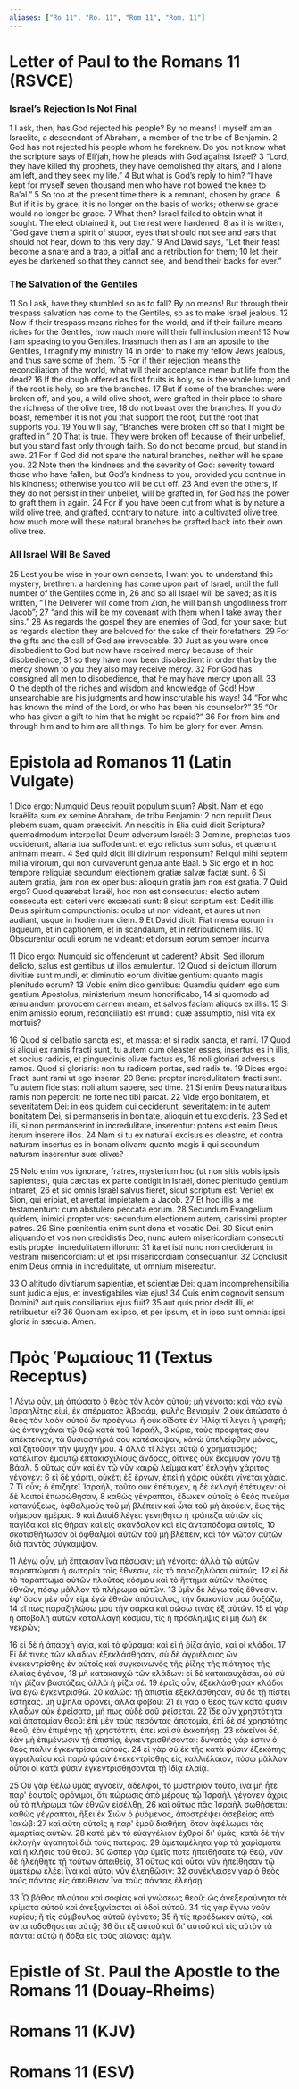 ```yaml
---
aliases: ["Ro 11", "Ro. 11", "Rom 11", "Rom. 11"]
---
```



# Letter of Paul to the Romans 11 (RSVCE)

### Israel’s Rejection Is Not Final
1 I ask, then, has God rejected his people? By no means! I myself am an Israelite, a descendant of Abraham, a member of the tribe of Benjamin.
2 God has not rejected his people whom he foreknew. Do you not know what the scripture says of Eliʹjah, how he pleads with God against Israel?
3 “Lord, they have killed thy prophets, they have demolished thy altars, and I alone am left, and they seek my life.”
4 But what is God’s reply to him? “I have kept for myself seven thousand men who have not bowed the knee to Baʹal.”
5 So too at the present time there is a remnant, chosen by grace.
6 But if it is by grace, it is no longer on the basis of works; otherwise grace would no longer be grace.
7 What then? Israel failed to obtain what it sought. The elect obtained it, but the rest were hardened,
8 as it is written, “God gave them a spirit of stupor, eyes that should not see and ears that should not hear, down to this very day.”
9 And David says, “Let their feast become a snare and a trap, a pitfall and a retribution for them;
10 let their eyes be darkened so that they cannot see, and bend their backs for ever.”
### The Salvation of the Gentiles
11 So I ask, have they stumbled so as to fall? By no means! But through their trespass salvation has come to the Gentiles, so as to make Israel jealous.
12 Now if their trespass means riches for the world, and if their failure means riches for the Gentiles, how much more will their full inclusion mean!
13 Now I am speaking to you Gentiles. Inasmuch then as I am an apostle to the Gentiles, I magnify my ministry
14 in order to make my fellow Jews jealous, and thus save some of them.
15 For if their rejection means the reconciliation of the world, what will their acceptance mean but life from the dead?
16 If the dough offered as first fruits is holy, so is the whole lump; and if the root is holy, so are the branches.
17 But if some of the branches were broken off, and you, a wild olive shoot, were grafted in their place to share the richness of the olive tree,
18 do not boast over the branches. If you do boast, remember it is not you that support the root, but the root that supports you.
19 You will say, “Branches were broken off so that I might be grafted in.”
20 That is true. They were broken off because of their unbelief, but you stand fast only through faith. So do not become proud, but stand in awe.
21 For if God did not spare the natural branches, neither will he spare you.
22 Note then the kindness and the severity of God: severity toward those who have fallen, but God’s kindness to you, provided you continue in his kindness; otherwise you too will be cut off.
23 And even the others, if they do not persist in their unbelief, will be grafted in, for God has the power to graft them in again.
24 For if you have been cut from what is by nature a wild olive tree, and grafted, contrary to nature, into a cultivated olive tree, how much more will these natural branches be grafted back into their own olive tree.
### All Israel Will Be Saved
25 Lest you be wise in your own conceits, I want you to understand this mystery, brethren: a hardening has come upon part of Israel, until the full number of the Gentiles come in,
26 and so all Israel will be saved; as it is written, “The Deliverer will come from Zion, he will banish ungodliness from Jacob”;
27 “and this will be my covenant with them when I take away their sins.”
28 As regards the gospel they are enemies of God, for your sake; but as regards election they are beloved for the sake of their forefathers.
29 For the gifts and the call of God are irrevocable.
30 Just as you were once disobedient to God but now have received mercy because of their disobedience,
31 so they have now been disobedient in order that by the mercy shown to you they also may receive mercy.
32 For God has consigned all men to disobedience, that he may have mercy upon all.
33 O the depth of the riches and wisdom and knowledge of God! How unsearchable are his judgments and how inscrutable his ways!
34 “For who has known the mind of the Lord, or who has been his counselor?”
35 “Or who has given a gift to him that he might be repaid?”
36 For from him and through him and to him are all things. To him be glory for ever. Amen.


# Epistola ad Romanos 11 (Latin Vulgate)

1 Dico ergo: Numquid Deus repulit populum suum? Absit. Nam et ego Israëlita sum ex semine Abraham, de tribu Benjamin:
2 non repulit Deus plebem suam, quam præscivit. An nescitis in Elia quid dicit Scriptura? quemadmodum interpellat Deum adversum Israël:
3 Domine, prophetas tuos occiderunt, altaria tua suffoderunt: et ego relictus sum solus, et quærunt animam meam.
4 Sed quid dicit illi divinum responsum? Reliqui mihi septem millia virorum, qui non curvaverunt genua ante Baal.
5 Sic ergo et in hoc tempore reliquiæ secundum electionem gratiæ salvæ factæ sunt.
6 Si autem gratia, jam non ex operibus: alioquin gratia jam non est gratia.
7 Quid ergo? Quod quærebat Israël, hoc non est consecutus: electio autem consecuta est: ceteri vero excæcati sunt:
8 sicut scriptum est: Dedit illis Deus spiritum compunctionis: oculos ut non videant, et aures ut non audiant, usque in hodiernum diem.
9 Et David dicit: Fiat mensa eorum in laqueum, et in captionem, et in scandalum, et in retributionem illis.
10 Obscurentur oculi eorum ne videant: et dorsum eorum semper incurva.

11 Dico ergo: Numquid sic offenderunt ut caderent? Absit. Sed illorum delicto, salus est gentibus ut illos æmulentur.
12 Quod si delictum illorum divitiæ sunt mundi, et diminutio eorum divitiæ gentium: quanto magis plenitudo eorum?
13 Vobis enim dico gentibus: Quamdiu quidem ego sum gentium Apostolus, ministerium meum honorificabo,
14 si quomodo ad æmulandum provocem carnem meam, et salvos faciam aliquos ex illis.
15 Si enim amissio eorum, reconciliatio est mundi: quæ assumptio, nisi vita ex mortuis?

16 Quod si delibatio sancta est, et massa: et si radix sancta, et rami.
17 Quod si aliqui ex ramis fracti sunt, tu autem cum oleaster esses, insertus es in illis, et socius radicis, et pinguedinis olivæ factus es,
18 noli gloriari adversus ramos. Quod si gloriaris: non tu radicem portas, sed radix te.
19 Dices ergo: Fracti sunt rami ut ego inserar.
20 Bene: propter incredulitatem fracti sunt. Tu autem fide stas: noli altum sapere, sed time.
21 Si enim Deus naturalibus ramis non pepercit: ne forte nec tibi parcat.
22 Vide ergo bonitatem, et severitatem Dei: in eos quidem qui ceciderunt, severitatem: in te autem bonitatem Dei, si permanseris in bonitate, alioquin et tu excideris.
23 Sed et illi, si non permanserint in incredulitate, inserentur: potens est enim Deus iterum inserere illos.
24 Nam si tu ex naturali excisus es oleastro, et contra naturam insertus es in bonam olivam: quanto magis ii qui secundum naturam inserentur suæ olivæ?

25 Nolo enim vos ignorare, fratres, mysterium hoc (ut non sitis vobis ipsis sapientes), quia cæcitas ex parte contigit in Israël, donec plenitudo gentium intraret,
26 et sic omnis Israël salvus fieret, sicut scriptum est: Veniet ex Sion, qui eripiat, et avertat impietatem a Jacob.
27 Et hoc illis a me testamentum: cum abstulero peccata eorum.
28 Secundum Evangelium quidem, inimici propter vos: secundum electionem autem, carissimi propter patres.
29 Sine pœnitentia enim sunt dona et vocatio Dei.
30 Sicut enim aliquando et vos non credidistis Deo, nunc autem misericordiam consecuti estis propter incredulitatem illorum:
31 ita et isti nunc non crediderunt in vestram misericordiam: ut et ipsi misericordiam consequantur.
32 Conclusit enim Deus omnia in incredulitate, ut omnium misereatur.

33 O altitudo divitiarum sapientiæ, et scientiæ Dei: quam incomprehensibilia sunt judicia ejus, et investigabiles viæ ejus!
34 Quis enim cognovit sensum Domini? aut quis consiliarius ejus fuit?
35 aut quis prior dedit illi, et retribuetur ei?
36 Quoniam ex ipso, et per ipsum, et in ipso sunt omnia: ipsi gloria in sæcula. Amen.


# Πρὸς Ῥωμαίους 11 (Textus Receptus)

1 Λέγω οὖν, μὴ ἀπώσατο ὁ θεὸς τὸν λαὸν αὐτοῦ; μὴ γένοιτο: καὶ γὰρ ἐγὼ Ἰσραηλίτης εἰμί, ἐκ σπέρματος Ἀβραάμ, φυλῆς Βενιαμίν.
2 οὐκ ἀπώσατο ὁ θεὸς τὸν λαὸν αὐτοῦ ὃν προέγνω. ἢ οὐκ οἴδατε ἐν Ἠλίᾳ τί λέγει ἡ γραφή; ὡς ἐντυγχάνει τῷ θεῷ κατὰ τοῦ Ἰσραήλ,
3 κύριε, τοὺς προφήτας σου ἀπέκτειναν, τὰ θυσιαστήριά σου κατέσκαψαν, κἀγὼ ὑπελείφθην μόνος, καὶ ζητοῦσιν τὴν ψυχήν μου.
4 ἀλλὰ τί λέγει αὐτῷ ὁ χρηματισμός; κατέλιπον ἐμαυτῷ ἑπτακισχιλίους ἄνδρας, οἵτινες οὐκ ἔκαμψαν γόνυ τῇ Βάαλ.
5 οὕτως οὖν καὶ ἐν τῷ νῦν καιρῷ λεῖμμα κατ' ἐκλογὴν χάριτος γέγονεν:
6 εἰ δὲ χάριτι, οὐκέτι ἐξ ἔργων, ἐπεὶ ἡ χάρις οὐκέτι γίνεται χάρις.
7 Τί οὖν; ὃ ἐπιζητεῖ Ἰσραήλ, τοῦτο οὐκ ἐπέτυχεν, ἡ δὲ ἐκλογὴ ἐπέτυχεν: οἱ δὲ λοιποὶ ἐπωρώθησαν,
8 καθὼς γέγραπται, ἔδωκεν αὐτοῖς ὁ θεὸς πνεῦμα κατανύξεως, ὀφθαλμοὺς τοῦ μὴ βλέπειν καὶ ὦτα τοῦ μὴ ἀκούειν, ἕως τῆς σήμερον ἡμέρας.
9 καὶ Δαυὶδ λέγει: γενηθήτω ἡ τράπεζα αὐτῶν εἰς παγίδα καὶ εἰς θήραν καὶ εἰς σκάνδαλον καὶ εἰς ἀνταπόδομα αὐτοῖς,
10 σκοτισθήτωσαν οἱ ὀφθαλμοὶ αὐτῶν τοῦ μὴ βλέπειν, καὶ τὸν νῶτον αὐτῶν διὰ παντὸς σύγκαμψον.

11 Λέγω οὖν, μὴ ἔπταισαν ἵνα πέσωσιν; μὴ γένοιτο: ἀλλὰ τῷ αὐτῶν παραπτώματι ἡ σωτηρία τοῖς ἔθνεσιν, εἰς τὸ παραζηλῶσαι αὐτούς.
12 εἰ δὲ τὸ παράπτωμα αὐτῶν πλοῦτος κόσμου καὶ τὸ ἥττημα αὐτῶν πλοῦτος ἐθνῶν, πόσῳ μᾶλλον τὸ πλήρωμα αὐτῶν.
13 ὑμῖν δὲ λέγω τοῖς ἔθνεσιν. ἐφ' ὅσον μὲν οὖν εἰμι ἐγὼ ἐθνῶν ἀπόστολος, τὴν διακονίαν μου δοξάζω,
14 εἴ πως παραζηλώσω μου τὴν σάρκα καὶ σώσω τινὰς ἐξ αὐτῶν.
15 εἰ γὰρ ἡ ἀποβολὴ αὐτῶν καταλλαγὴ κόσμου, τίς ἡ πρόσλημψις εἰ μὴ ζωὴ ἐκ νεκρῶν;

16 εἰ δὲ ἡ ἀπαρχὴ ἁγία, καὶ τὸ φύραμα: καὶ εἰ ἡ ῥίζα ἁγία, καὶ οἱ κλάδοι.
17 Εἰ δέ τινες τῶν κλάδων ἐξεκλάσθησαν, σὺ δὲ ἀγριέλαιος ὢν ἐνεκεντρίσθης ἐν αὐτοῖς καὶ συγκοινωνὸς τῆς ῥίζης τῆς πιότητος τῆς ἐλαίας ἐγένου,
18 μὴ κατακαυχῶ τῶν κλάδων: εἰ δὲ κατακαυχᾶσαι, οὐ σὺ τὴν ῥίζαν βαστάζεις ἀλλὰ ἡ ῥίζα σέ.
19 ἐρεῖς οὖν, ἐξεκλάσθησαν κλάδοι ἵνα ἐγὼ ἐγκεντρισθῶ.
20 καλῶς: τῇ ἀπιστίᾳ ἐξεκλάσθησαν, σὺ δὲ τῇ πίστει ἕστηκας. μὴ ὑψηλὰ φρόνει, ἀλλὰ φοβοῦ:
21 εἰ γὰρ ὁ θεὸς τῶν κατὰ φύσιν κλάδων οὐκ ἐφείσατο, μή πως οὐδὲ σοῦ φείσεται.
22 ἴδε οὖν χρηστότητα καὶ ἀποτομίαν θεοῦ: ἐπὶ μὲν τοὺς πεσόντας ἀποτομία, ἐπὶ δὲ σὲ χρηστότης θεοῦ, ἐὰν ἐπιμένῃς τῇ χρηστότητι, ἐπεὶ καὶ σὺ ἐκκοπήσῃ.
23 κἀκεῖνοι δέ, ἐὰν μὴ ἐπιμένωσιν τῇ ἀπιστίᾳ, ἐγκεντρισθήσονται: δυνατὸς γάρ ἐστιν ὁ θεὸς πάλιν ἐγκεντρίσαι αὐτούς.
24 εἰ γὰρ σὺ ἐκ τῆς κατὰ φύσιν ἐξεκόπης ἀγριελαίου καὶ παρὰ φύσιν ἐνεκεντρίσθης εἰς καλλιέλαιον, πόσῳ μᾶλλον οὗτοι οἱ κατὰ φύσιν ἐγκεντρισθήσονται τῇ ἰδίᾳ ἐλαίᾳ.

25 Οὐ γὰρ θέλω ὑμᾶς ἀγνοεῖν, ἀδελφοί, τὸ μυστήριον τοῦτο, ἵνα μὴ ἦτε παρ' ἑαυτοῖς φρόνιμοι, ὅτι πώρωσις ἀπὸ μέρους τῷ Ἰσραὴλ γέγονεν ἄχρις οὗ τὸ πλήρωμα τῶν ἐθνῶν εἰσέλθῃ,
26 καὶ οὕτως πᾶς Ἰσραὴλ σωθήσεται: καθὼς γέγραπται, ἥξει ἐκ Σιὼν ὁ ῥυόμενος, ἀποστρέψει ἀσεβείας ἀπὸ Ἰακώβ:
27 καὶ αὕτη αὐτοῖς ἡ παρ' ἐμοῦ διαθήκη, ὅταν ἀφέλωμαι τὰς ἁμαρτίας αὐτῶν.
28 κατὰ μὲν τὸ εὐαγγέλιον ἐχθροὶ δι' ὑμᾶς, κατὰ δὲ τὴν ἐκλογὴν ἀγαπητοὶ διὰ τοὺς πατέρας:
29 ἀμεταμέλητα γὰρ τὰ χαρίσματα καὶ ἡ κλῆσις τοῦ θεοῦ.
30 ὥσπερ γὰρ ὑμεῖς ποτε ἠπειθήσατε τῷ θεῷ, νῦν δὲ ἠλεήθητε τῇ τούτων ἀπειθείᾳ,
31 οὕτως καὶ οὗτοι νῦν ἠπείθησαν τῷ ὑμετέρῳ ἐλέει ἵνα καὶ αὐτοὶ νῦν ἐλεηθῶσιν:
32 συνέκλεισεν γὰρ ὁ θεὸς τοὺς πάντας εἰς ἀπείθειαν ἵνα τοὺς πάντας ἐλεήσῃ.

33 Ὦ βάθος πλούτου καὶ σοφίας καὶ γνώσεως θεοῦ: ὡς ἀνεξεραύνητα τὰ κρίματα αὐτοῦ καὶ ἀνεξιχνίαστοι αἱ ὁδοὶ αὐτοῦ.
34 τίς γὰρ ἔγνω νοῦν κυρίου; ἢ τίς σύμβουλος αὐτοῦ ἐγένετο;
35 ἢ τίς προέδωκεν αὐτῷ, καὶ ἀνταποδοθήσεται αὐτῷ;
36 ὅτι ἐξ αὐτοῦ καὶ δι' αὐτοῦ καὶ εἰς αὐτὸν τὰ πάντα: αὐτῷ ἡ δόξα εἰς τοὺς αἰῶνας: ἀμήν.


# Epistle of St. Paul the Apostle to the Romans 11 (Douay-Rheims)


# Romans 11 (KJV)


# Romans 11 (ESV)

